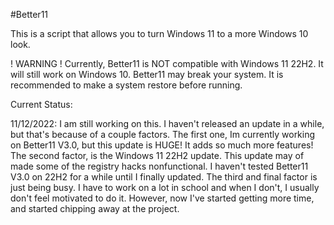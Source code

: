 #Better11

This is a script that allows you to turn Windows 11 to a more Windows 10 look.

! WARNING !
Currently, Better11 is NOT compatible with Windows 11 22H2. It will still work on Windows 10.
Better11 may break your system. It is recommended to make a system restore before running.

Current Status:

11/12/2022: I am still working on this. I haven't released an update in a while, but that's because of a couple factors. The first one, Im currently working on Better11 V3.0, but this update is HUGE! It adds so much more features! The second factor, is the Windows 11 22H2 update. This update may of made some of the registry hacks nonfunctional. I haven't tested Better11 V3.0 on 22H2 for a while until I finally updated. The third and final factor is just being busy. I have to work on a lot in school and when I don't, I usually don't feel motivated to do it. However, now I've started getting more time, and started chipping away at the project.
